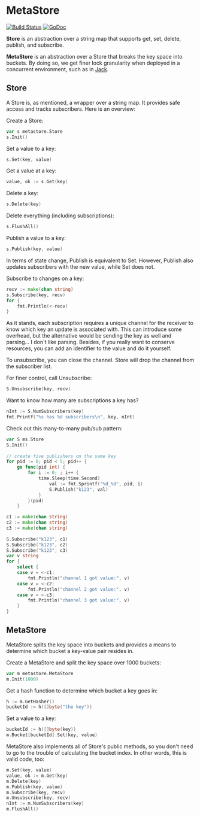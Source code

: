 MetaStore
=========

[![Build Status](https://travis-ci.org/tristanwietsma/metastore.png?branch=master)](https://travis-ci.org/tristanwietsma/metastore) [![GoDoc](https://godoc.org/github.com/tristanwietsma/metastore?status.svg)](http://godoc.org/github.com/tristanwietsma/metastore)


**Store** is an abstraction over a string map that supports get, set, delete, publish, and subscribe.

**MetaStore** is an abstraction over a Store that breaks the key space into buckets. By doing so, we get finer lock granularity when deployed in a concurrent environment, such as in [Jack](https://github.com/tristanwietsma/jack).

Store
-----

A Store is, as mentioned, a wrapper over a string map. It provides safe access and tracks subscribers. Here is an overview:

Create a Store:

```go
var s metastore.Store
s.Init()
```

Set a value to a key:

```go
s.Set(key, value)
```

Get a value at a key:

```go
value, ok := s.Get(key)
```

Delete a key:

```go
s.Delete(key)
```

Delete everything (including subscriptions):

```go
s.FlushAll()
```

Publish a value to a key:

```go
s.Publish(key, value)
```

In terms of state change, Publish is equivalent to Set. However, Publish also updates subscribers with the new value, while Set does not.

Subscribe to changes on a key:

```go
recv := make(chan string)
s.Subscribe(key, recv)
for {
    fmt.Println(<-recv)
}
```

As it stands, each subscription requires a unique channel for the receiver to know which key an update is associated with. This can introduce some overhead, but the alternative would be sending the key as well and parsing... I don't like parsing. Besides, if you really want to conserve resources, you can add an identifier to the value and do it yourself.

To unsubscribe, you can close the channel. Store will drop the channel from the subscriber list.

For finer control, call Unsubscribe:

```go
S.Unsubscribe(key, recv)
```

Want to know how many are subscriptions a key has?

```go
nInt := S.NumSubscribers(key)
fmt.Printf("%s has %d subscribers\n", key, nInt)
```

Check out this many-to-many pub/sub pattern:

```go
var S ms.Store
S.Init()
	
// create five publishers on the same key
for pid := 0; pid < 5; pid++ {
    go func(pid int) {
        for i := 0; ; i++ {
            time.Sleep(time.Second)
				val := fmt.Sprintf("%d_%d", pid, i)
				S.Publish("k123", val)
			}
		}(pid)
	}

c1 := make(chan string)
c2 := make(chan string)
c3 := make(chan string)
	
S.Subscribe("k123", c1)
S.Subscribe("k123", c2)
S.Subscribe("k123", c3)
var v string
for {
	select {
    case v = <-c1:
    	fmt.Println("channel 1 got value:", v)
    case v = <-c2:
    	fmt.Println("channel 2 got value:", v)
    case v = <-c3:
    	fmt.Println("channel 3 got value:", v)
    }
}
```

MetaStore
---------

MetaStore splits the key space into buckets and provides a means to determine which bucket a key-value pair resides in.

Create a MetaStore and split the key space over 1000 buckets:

```go
var m metastore.MetaStore
m.Init(1000)
```

Get a hash function to determine which bucket a key goes in:

```go
h := m.GetHasher()
bucketId := h([]byte("the key"))
```

Set a value to a key:

```go
bucketId := h([]byte(key))
m.Bucket[bucketId].Set(key, value)
```

MetaStore also implements all of Store's public methods, so you don't need to go to the trouble of calculating the bucket index. In other words, this is valid code, too:

```go
m.Set(key, value)
value, ok := m.Get(key)
m.Delete(key)
m.Publish(key, value)
m.Subscribe(key, recv)
m.Unsubscribe(key, recv)
nInt := m.NumSubscribers(key)
m.FlushAll()
```
